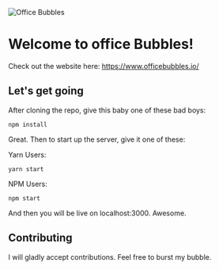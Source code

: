 
![Office Bubbles](https://image.ibb.co/dbczrz/Screen_Shot_2018_10_02_at_5_23_04_AM.png "Office Bubbles")

# Welcome to office Bubbles!
Check out the website here:
https://www.officebubbles.io/

## Let's get going
After cloning the repo, give this baby one of these bad boys:

```
npm install
```

Great. Then to start up the server, give it one of these:

Yarn Users:
```
yarn start
```

NPM Users:
```
npm start
```

And then you will be live on localhost:3000. Awesome.

## Contributing
I will gladly accept contributions. Feel free to burst my bubble.
